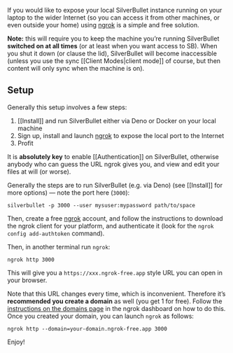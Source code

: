 If you would like to expose your local SilverBullet instance running on your laptop to the wider Internet (so you can access it from other machines, or even outside your home) using [ngrok](https://ngrok.com/) is a simple and free solution.

**Note:** this will require you to keep the machine you’re running SilverBullet **switched on at all times** (or at least when you want access to SB). When you shut it down (or clause the lid), SilverBullet will become inaccessible (unless you use the sync [[Client Modes|client mode]] of course, but then content will only sync when the machine is on).

## Setup
Generally this setup involves a few steps:
1. [[Install]] and run SilverBullet either via Deno or Docker on your local machine
2. Sign up, install and launch [ngrok](https://ngrok.com/) to expose the local port to the Internet
3. Profit

It is **absolutely key** to enable [[Authentication]] on SilverBullet, otherwise anybody who can guess the URL ngrok gives you, and view and edit your files at will (or worse).

Generally the steps are to run SilverBullet (e.g. via Deno) (see [[Install]] for more options) — note the port here (`3000`):

```shell
silverbullet -p 3000 --user mysuser:mypassword path/to/space
```

Then, create a free [ngrok](https://dashboard.ngrok.com/) account, and follow the instructions to download the ngrok client for your platform, and authenticate it (look for the `ngrok config add-authtoken` command).

Then, in another terminal run `ngrok`:

```shell
ngrok http 3000
```

This will give you a `https://xxx.ngrok-free.app` style URL you can open in your browser.

Note that this URL changes every time, which is inconvenient. Therefore it’s **recommended you create a domain** as well (you get 1 for free). Follow the [instructions on the domains page](https://dashboard.ngrok.com/cloud-edge/domains) in the ngrok dashboard on how to do this. Once you created your domain, you can launch `ngrok` as follows:

```shell
ngrok http --domain=your-domain.ngrok-free.app 3000
```

Enjoy!
